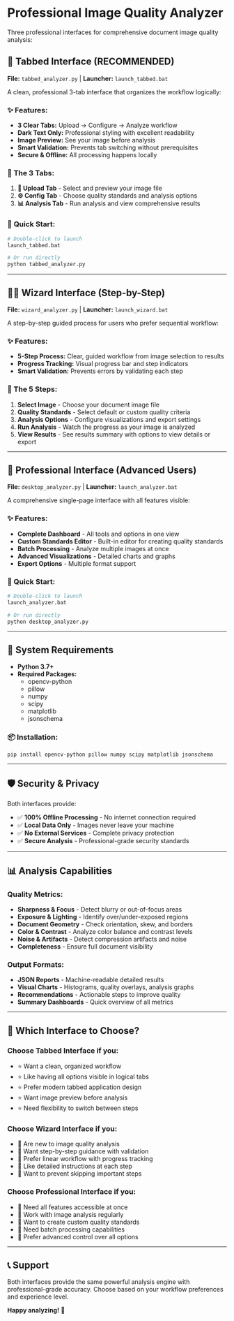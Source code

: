 # Professional Image Quality Analyzer

Three professional interfaces for comprehensive document image quality analysis:

## 📑 **Tabbed Interface (RECOMMENDED)**
**File:** `tabbed_analyzer.py` | **Launcher:** `launch_tabbed.bat`

A clean, professional 3-tab interface that organizes the workflow logically:

### ✨ **Features:**
- **3 Clear Tabs:** Upload → Configure → Analyze workflow
- **Dark Text Only:** Professional styling with excellent readability
- **Image Preview:** See your image before analysis
- **Smart Validation:** Prevents tab switching without prerequisites
- **Secure & Offline:** All processing happens locally

### 📑 **The 3 Tabs:**
1. **📁 Upload Tab** - Select and preview your image file
2. **⚙️ Config Tab** - Choose quality standards and analysis options
3. **📊 Analysis Tab** - Run analysis and view comprehensive results

### 🚀 **Quick Start:**
```bash
# Double-click to launch
launch_tabbed.bat

# Or run directly  
python tabbed_analyzer.py
```

---

## 🧙‍♂️ Wizard Interface (Step-by-Step)
**File:** `wizard_analyzer.py` | **Launcher:** `launch_wizard.bat`

A step-by-step guided process for users who prefer sequential workflow:

### ✨ Features:
- **5-Step Process:** Clear, guided workflow from image selection to results
- **Progress Tracking:** Visual progress bar and step indicators
- **Smart Validation:** Prevents errors by validating each step

### 📝 The 5 Steps:
1. **Select Image** - Choose your document image file
2. **Quality Standards** - Select default or custom quality criteria  
3. **Analysis Options** - Configure visualizations and export settings
4. **Run Analysis** - Watch the progress as your image is analyzed
5. **View Results** - See results summary with options to view details or export

---

## 🏢 Professional Interface (Advanced Users)
**File:** `desktop_analyzer.py` | **Launcher:** `launch_analyzer.bat`

A comprehensive single-page interface with all features visible:

### ✨ Features:
- **Complete Dashboard** - All tools and options in one view
- **Custom Standards Editor** - Built-in editor for creating quality standards
- **Batch Processing** - Analyze multiple images at once
- **Advanced Visualizations** - Detailed charts and graphs
- **Export Options** - Multiple format support

### 🚀 Quick Start:
```bash
# Double-click to launch  
launch_analyzer.bat

# Or run directly
python desktop_analyzer.py
```

---

## 🔧 System Requirements

- **Python 3.7+**
- **Required Packages:**
  - opencv-python
  - pillow
  - numpy
  - scipy
  - matplotlib
  - jsonschema

### 📦 Installation:
```bash
pip install opencv-python pillow numpy scipy matplotlib jsonschema
```

---

## 🛡️ Security & Privacy

Both interfaces provide:
- ✅ **100% Offline Processing** - No internet connection required
- ✅ **Local Data Only** - Images never leave your machine  
- ✅ **No External Services** - Complete privacy protection
- ✅ **Secure Analysis** - Professional-grade security standards

---

## 📊 Analysis Capabilities

### Quality Metrics:
- **Sharpness & Focus** - Detect blurry or out-of-focus areas
- **Exposure & Lighting** - Identify over/under-exposed regions
- **Document Geometry** - Check orientation, skew, and borders
- **Color & Contrast** - Analyze color balance and contrast levels
- **Noise & Artifacts** - Detect compression artifacts and noise
- **Completeness** - Ensure full document visibility

### Output Formats:
- **JSON Reports** - Machine-readable detailed results
- **Visual Charts** - Histograms, quality overlays, analysis graphs
- **Recommendations** - Actionable steps to improve quality
- **Summary Dashboards** - Quick overview of all metrics

---

## 🎯 Which Interface to Choose?

### Choose **Tabbed Interface** if you:
- ⭐ Want a clean, organized workflow
- ⭐ Like having all options visible in logical tabs
- ⭐ Prefer modern tabbed application design
- ⭐ Want image preview before analysis
- ⭐ Need flexibility to switch between steps

### Choose **Wizard Interface** if you:
- 🧙 Are new to image quality analysis
- 🧙 Want step-by-step guidance with validation
- 🧙 Prefer linear workflow with progress tracking
- 🧙 Like detailed instructions at each step
- 🧙 Want to prevent skipping important steps

### Choose **Professional Interface** if you:
- 🏢 Need all features accessible at once
- 🏢 Work with image analysis regularly  
- 🏢 Want to create custom quality standards
- 🏢 Need batch processing capabilities
- 🏢 Prefer advanced control over all options

---

## 📞 Support

Both interfaces provide the same powerful analysis engine with professional-grade accuracy. Choose based on your workflow preferences and experience level.

**Happy analyzing!** 🎉
